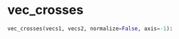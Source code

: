 # <a id="McUtils.Numputils.VectorOps.vec_crosses">vec_crosses</a>



```python
vec_crosses(vecs1, vecs2, normalize=False, axis=-1): 
```




